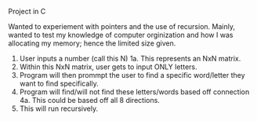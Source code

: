 Project in C


Wanted to experiement with pointers and the use of recursion. Mainly, wanted to test my knowledge of computer orginization and how I was allocating my memory; hence the limited size given.

1. User inputs a number (call this N)
1a. This represents an NxN matrix.
2. Within this NxN matrix, user gets to input ONLY letters.
3. Program will then prommpt the user to find a specific word/letter they want to find specifically.
4. Program will find/will not find these letters/words based off connection
4a. This could be based off all 8 directions.
5. This will run recursively.
